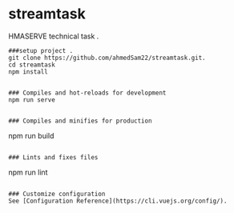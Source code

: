# streamtask
HMASERVE technical task .
```
###setup project .
git clone https://github.com/ahmedSam22/streamtask.git.
cd streamtask
npm install
```


```

### Compiles and hot-reloads for development
npm run serve
```


```

### Compiles and minifies for production
```
npm run build
```

### Lints and fixes files
```
npm run lint
```

### Customize configuration
See [Configuration Reference](https://cli.vuejs.org/config/).
